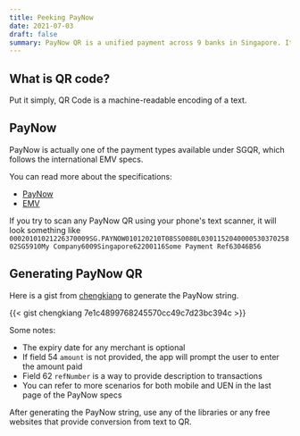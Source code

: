 ```yaml
---
title: Peeking PayNow
date: 2021-07-03
draft: false
summary: PayNow QR is a unified payment across 9 banks in Singapore. It is interesting to peek at what is actually behind the QR code that power our daily payments
---
```


## What is QR code?

Put it simply, QR Code is a machine-readable encoding of a text.

## PayNow

PayNow is actually one of the payment types available under SGQR, which follows the international EMV specs.

You can read more about the specifications:
- [PayNow](https://www.dropbox.com/s/5j7c52f9vugs531/paynow.zip?dl=0&file_subpath=%2Fpaynow-qr-specifications.pdf)
- [EMV](https://www.dropbox.com/s/5j7c52f9vugs531/paynow.zip?dl=0&file_subpath=%2FEMVCo-Merchant-Presented-QR-Specification-v1-1.pdf)

If you try to scan any PayNow QR using your phone's text scanner, it will look something like `00020101021226370009SG.PAYNOW010120210T08SS0080L030115204000053037025802SG5910My Company6009Singapore62200116Some Payment Ref63046B56`

## Generating PayNow QR

Here is a gist from [chengkiang](https://www.github.com/chengkiang) to generate the PayNow string. 

{{< gist chengkiang 7e1c4899768245570cc49c7d23bc394c >}}

Some notes:
- The expiry date for any merchant is optional
- If field 54 `amount` is not provided, the app will prompt the user to enter the amount paid
- Field 62 `refNumber` is a way to provide description to transactions
- You can refer to more scenarios for both mobile and UEN in the last page of the PayNow specs

After generating the PayNow string, use any of the libraries or any free websites that provide conversion from text to QR.

